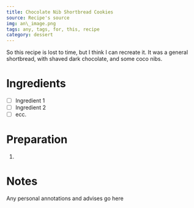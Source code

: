 ```yaml
---
title: Chocolate Nib Shortbread Cookies
source: Recipe's source
img: an\_image.png
tags: any, tags, for, this, recipe
category: dessert
---
```


So this recipe is lost to time, but I think I can recreate it. It was a general shortbread, with shaved dark chocolate, and some coco nibs.

Ingredients
===========

* [ ] Ingredient 1
* [ ] Ingredient 2
* [ ] ecc.

Preparation
===========
1.

Notes
=====

Any personal annotations and advises go here
